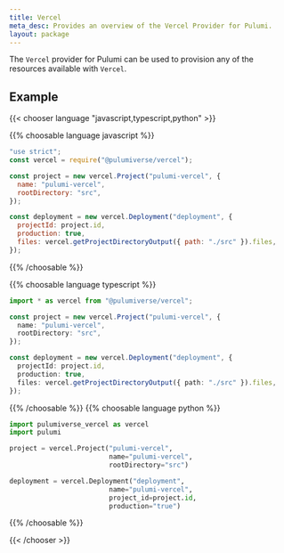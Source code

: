 ```yaml
---
title: Vercel
meta_desc: Provides an overview of the Vercel Provider for Pulumi.
layout: package
---
```


The `Vercel` provider for Pulumi can be used to provision any of the resources available with `Vercel`.

## Example

{{< chooser language "javascript,typescript,python" >}}

{{% choosable language javascript %}}

```javascript
"use strict";
const vercel = require("@pulumiverse/vercel");

const project = new vercel.Project("pulumi-vercel", {
  name: "pulumi-vercel",
  rootDirectory: "src",
});

const deployment = new vercel.Deployment("deployment", {
  projectId: project.id,
  production: true,
  files: vercel.getProjectDirectoryOutput({ path: "./src" }).files,
});
```

{{% /choosable %}}

{{% choosable language typescript %}}

```typescript
import * as vercel from "@pulumiverse/vercel";

const project = new vercel.Project("pulumi-vercel", {
  name: "pulumi-vercel",
  rootDirectory: "src",
});

const deployment = new vercel.Deployment("deployment", {
  projectId: project.id,
  production: true,
  files: vercel.getProjectDirectoryOutput({ path: "./src" }).files,
});
```

{{% /choosable %}}
{{% choosable language python %}}

```python
import pulumiverse_vercel as vercel
import pulumi

project = vercel.Project("pulumi-vercel",
                         name="pulumi-vercel",
                         rootDirectory="src")

deployment = vercel.Deployment("deployment",
                         name="pulumi-vercel",
                         project_id=project.id,
                         production="true")
```

{{% /choosable %}}

{{< /chooser >}}
